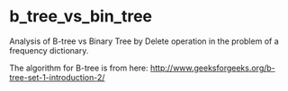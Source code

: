 # b_tree_vs_bin_tree
Analysis of B-tree vs Binary Tree by Delete operation in the problem of a frequency dictionary.

The algorithm for B-tree is from here:
http://www.geeksforgeeks.org/b-tree-set-1-introduction-2/
